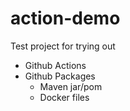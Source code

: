# action-demo

Test project for trying out 
- Github Actions
- Github Packages
  - Maven jar/pom
  - Docker files
